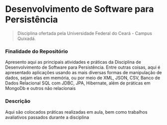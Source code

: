 # Desenvolvimento de Software para Persistência
> Disciplina ofertada pela Universidade Federal do Ceará - Campus Quixadá.

### Finalidade do Repositório
Apresento aqui as principais atividades e práticas da Disciplina de Desenvolvimento de Software para Persistência.
Entre outras coisas, aqui é apresentado aplicações usando as mais diversas formas de manipulação de dados, sejam elas em memória, ou por meio de XML, JSON, CSV, Banco de Dados Relacional SQL com JDBC, JPA, Hibernate, além de práticas em MongoDb e outros não relacionais

### Descrição
Aqui são colocados práticas realizadas em aula, bem como trabalhos avaliativos passados durante a disciplina